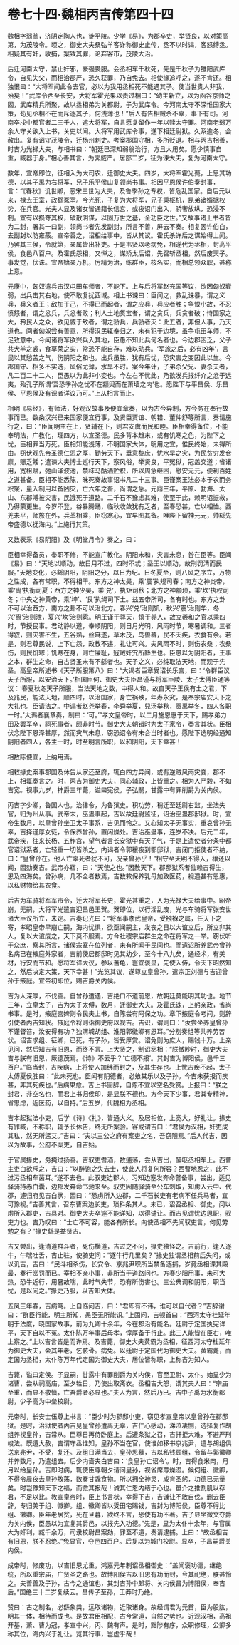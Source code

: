 # 卷七十四·魏相丙吉传第四十四

魏相字弱翁，济阴定陶人也，徙平陵。少学《易》，为郡卒史，举贤良，以对策高第，为茂陵令。顷之，御史大夫桑弘羊客诈称御史止传，丞不以时谒，客怒缚丞。相疑其有奸，收捕，案致其罪，论弃客市，茂陵大治。

后迁河南太守，禁止奸邪，豪强畏服。会丞相车千秋死，先是千秋子为雒阳武库令，自见失父，而相治郡严，恐久获罪，乃自免去。相使掾追呼之，遂不肯还。相独恨曰：“大将军闻此令去官，必以为我用丞相死不能遇其子。使当世贵人非我，殆矣！”武库令西至长安，大将军霍光果以责过相曰：“幼主新立，以为函谷京师之固，武库精兵所聚，故以丞相弟为关都尉，子为武库令。今河南太守不深惟国家大策，苟见丞相不在而斥逐其子，何浅薄也！”后人有告相贼杀不辜，事下有司。河南卒戍中都官者二三千人，遮大将军，自言愿复留作一年以赎太守罪。河南老弱万余人守关欲入上书，关吏以闻。大将军用武库令事，遂下相廷尉狱。久系逾冬，会赦出。复有诏守茂陵令，迁杨州刺史。考案郡国守相，多所贬退。相与丙吉相善，时吉为光禄大夫，与相书曰：“朝廷已深知弱翁治行，方且大用矣。愿少慎事自重，臧器于身。”相心善其言，为霁威严。居部二岁，征为谏大夫，复为河南太守。

数年，宣帝即位，征相入为大司农，迁御史大夫。四岁，大将军霍光薨，上思其功德，以其子禹为右将军，兄子乐平侯山复领尚书事。相因平恩侯许伯奏封事，言：“《春秋》讥世卿，恶宋三世为大夫，及鲁季孙之专权，皆危乱国家。自后元以来，禄去王室，政繇冢宰。今光死，子复为大将军，兄子秉枢机，昆弟诸婿据权势，在兵官。光夫人显及诸女皆通籍长信宫，或夜诏门出入，骄奢放纵，恐浸不制。宜有以损夺其权，破散阴谋，以固万世之基，全功臣之世。”又故事诸上书者皆为二封，署其一曰副，领尚书者先发副封，所言不善，屏去不奏。相复因许伯白，去副封以防雍蔽。宣帝善之，诏相给事中，皆从其议。霍氏杀许后之谋始得上闻。乃罢其三侯，令就第，亲属皆出补吏。于是韦贤以老病免，相遂代为丞相，封高平侯，食邑八百户。及霍氏怨相，又惮之，谋矫太后诏，先召斩丞相，然后废天子。事发觉，伏诛。宜帝始亲万机，厉精为治，练群臣，核名实，而相总领众职，甚称上意。

元康中，匈奴遣兵击汉屯田车师者，不能下。上与后将军赵充国等议，欲因匈奴衰弱，出兵击其右地，使不敢复扰西域。相上书谏曰：臣闻之，救乱诛暴，谓之义兵，兵义者王；敌加于己，不得已而起者，谓之应兵，兵应者胜；争恨小故，不忍愤怒者，谓之忿兵，兵忿者败；利人土地货宝者，谓之贪兵，兵贪者破；恃国家之大，矜民人之众，欲见威于敌者，谓之骄兵，兵骄者灭：此五者，非但人事，乃天道也。间者匈奴尝有善意，所得汉民辄奉归之，未有犯于边境，虽争屯田车师，不足致意中。今闻诸将军欲兴兵入其地，臣愚不知此兵何名者也。今边郡困乏，父子共犬羊之裘，食草莱之实，常恐不能自存，难以动兵。‘军旅之后，必有凶年’，言民以其愁苦之气，伤阴阳之和也。出兵虽胜，犹有后忧，恐灾害之变因此以生。今郡国守、相多不实选，风俗尤薄，水旱不时。案今年计，子弟杀父兄、妻杀夫者，凡二百二十二人，臣愚以为此非小变也。今左右不忧此，乃欲发兵报纤介之忿于远夷，殆孔子所谓‘吾恐季孙之忧不在颛臾而在萧墙之内’也。愿陛下与平昌侯、乐昌侯、平恩侯及有识者详议乃可。”上从相言而止。

相明《易经》，有师法，好观汉故事及便宜章奏，以为古今异制，方今务在奉行故事而已。数条汉兴已来国家便宜行事，及贤臣贾谊、朝错、董仲舒等所言，奏请施行之，曰：“臣闻明主在上，贤辅在下，则君安虞而民和睦。臣相幸得备位，不能奉明法，广教化，理四方，以宣圣德。民多背本趋末，或有饥寒之色，为陛下之忧，臣相罪当万死。臣相知能浅薄，不明国家大体，明用之宜，惟民终始，未得所由。窃伏观先帝圣德仁恩之厚，勤劳天下，垂意黎庶，忧水旱之灾，为民贫穷发仓廪，赈乏餧；遣谏大夫博士巡行天下，察风俗，举贤良，平冤狱，冠盖交道；省诸用，宽租赋，弛山泽波池，禁秣马酤酒贮积，所以周急继困，慰安元元，便利百姓之道甚备。臣相不能悉陈，昧死奏故事诏书凡二十三事。臣谨案王法必本于农而务积聚，量入制用以备凶灾，亡六年之畜，尚谓之急。元鼎三年，平原、勃海、太山、东郡溥被灾害，民饿死于道路。二千石不豫虑其难，使至于此，赖明诏振救，乃得蒙更生。今岁不登，谷暴腾踊，临秋收敛犹有乏者，至春恐甚，亡以相恤。西羌未平，师旅在外，兵革相乘，臣窃寒心，宜早图其备。唯陛下留神元元，帅繇先帝盛德以抚海内。”上施行其策。

又数表采《易阴阳》及《明堂月令》奏之，曰：

臣相幸得备员，奉职不修，不能宣广教化。阴阳未和，灾害未息，咎在臣等。臣闻《易》曰：“天地以顺动，故日月不过，四时不忒；圣王以顺动，故刑罚清而民服。”天地变化，必繇阴阳，阴阳之分，以日为纪。日冬夏至，则八风之序立，万物之性成，各有常职，不得相干。东方之神太昊，乘‘震’执规司春；南方之神炎帝，乘‘离’执衡司夏；西方之神少昊，乘‘兑’，执矩司秋；北方之神颛顼，乘‘坎’执权司冬；中央之神黄帝，乘‘坤’、‘艮’执绳司下土。兹五帝所司，各有时也。东方之卦不可以治西方，南方之卦不可以治北方。春兴‘兑’治则饥，秋兴‘震’治则华，冬兴‘离’治则泄，夏兴‘坎’治则雹。明王谨于尊天，慎于养人，故立羲和之官以乘四时，节授民事。君动静以道，奉顺阴阳，则日月光明，风雨时节，寒暑调和。三者得叙，则灾害不生，五谷熟，丝麻遂，草木茂，鸟兽蕃，民不夭疾，衣食有余。若是，则君尊民说，上下亡怨，政教不违，礼让可兴。夫风雨不时，则伤农桑；农桑伤，则民饥寒；饥寒在身，则亡廉耻，寇贼奸宄所繇生也。臣愚以为阴阳者，王事之本，群生之命，自古贤圣未有不繇者也。天子之义，必纯取法天地，而观于先圣。高皇帝所述书《天子所服第八》曰：“大谒者臣章受诏长乐宫，曰：‘令群臣议天子所服，以安治天下。’相国臣何、御史大夫臣昌谨与将军臣陵、太子太傅臣通等议：‘春夏秋冬天子所服，当法天地之数，中得人和。故自天子王侯有土之君，下及兆民，能法天地，顺四时，以治国家，身亡祸殃，年寿永究，是奉宗庙安天下之大礼也。臣请法之。中谒者赵尧举春，李舜举夏，兒汤举秋，贡禹举冬，四人各职一时。’大谒者襄章奏，制曰：‘可。’”孝文皇帝时，以二月施恩惠于天下，赐孝弟力田及罢军卒，祠死事者，颇非时节。御史大夫朝错时为太子家令，奏言其状。臣相伏念陛下恩泽甚厚，然而灾气未息，窃恐诏令有未合当时者也。愿陛下选明经通知阴阳者四人，各主一时，时至明言所职，以和阴阳，天下幸甚！

相数陈便宜，上纳用焉。

相敕掾史案事郡国及休告从家还至府，辄白四方异闻，或有逆贼风雨灾变，郡不上，相辄奏言之。时，丙吉为御史大夫，同心辅政，上皆重之。相为人严毅，不如吉宽。视事九岁，神爵三年薨，谥曰宪侯。子弘嗣，甘露中有罪削爵为关内侯。

丙吉字少卿，鲁国人也。治律令，为鲁狱史。积功劳，稍迁至廷尉右监。坐法失官，归为州从事。武帝末，巫蛊事起，吉以故廷尉监征，诏治巫蛊郡邸狱。时，宣帝生数月，以皇曾孙坐卫太子事系，吉见而怜之。又心知太子无事实，重哀曾孙无辜，吉择谨厚女徒，令保养曾孙，置闲燥处。吉治巫蛊事，连岁不决。后元二年，武帝疾，往来长杨、五柞宫，望气者言长安狱中有天子气，于是上遣使者分条中都官诏狱系者，亡轻重一切皆杀之。内谒者令郭穰夜到郡邸狱，吉闭门拒使者不纳，曰：“皇曾孙在。他人亡辜死者犹不可，况亲曾孙乎！”相守至天明不得入，穰还以闻，因劾奏吉。武帝亦寤，曰：“天使之也。”因赦天下。郡邸狱系者独赖吉得生，恩及四海矣。曾孙病，几不全者数焉，吉数敕保养乳母加致医药，视遇甚有恩惠，以私财物给其衣食。

后吉为车骑将军军市令，迁大将军长史，霍光甚重之，入为光禄大夫给事中。昭帝崩，无嗣，大将军光遣吉迎昌邑王贺。贺即位，以行淫乱废，光与车骑将军张安世诸大臣议所立，未定。吉奏记光曰：“将军事孝武皇帝，受襁褓之属，任天下之寄，孝昭皇帝早崩亡嗣，海内忧惧，欲亟闻嗣主，发丧之日以大谊立后，所立非其人，复以大谊废之，天下莫不服焉。方今社稷宗庙群生之命在将军之一举。窃伏听于众庶，察其所言，诸侯宗室在位列者，未有所闻于民间也。而遗诏所养武帝曾孙名病已在掖庭外家者，吉前使居郡邸时见其幼少，至今十八九矣，通经术，有美材，行安而节和。愿将军详大议，参以蓍龟，岂宜褒显，先使入侍，令天下昭然知之，然后决定大策，天下幸甚！”光览其议，遂尊立皇曾孙，遣宗正刘德与吉迎曾孙于掖庭。宣帝初即位，赐吉爵关内侯。

吉为人深厚，不伐善。自曾孙遭遇，吉绝口不道前恩，故朝廷莫能明其功也。地节三年，立皇太子，吉为太子太傅，数月，迁御史大夫。及霍氏诛，上躬亲政，省尚书事。是时，掖庭宫婢则令民夫上书，自陈尝有阿保之功。章下掖庭令考问，则辞引使者丙吉知状。掖庭令将则诣御史府以视吉。吉识，谓则曰：“汝尝坐养皇曾孙不谨督笞，汝安得有功？独渭城胡组、淮阳郭徵卿有恩耳。”分别奏组等共养劳苦状。诏吉求组、征卿，已死，有子孙，皆受厚赏。诏免则为庶人，赐钱十万。上亲见问，然后知吉有旧恩，而终不言。上大贤之，制诏丞相：“朕微眇时，御史大夫吉与朕有旧恩，厥德茂焉。《诗》不云乎？‘亡德不报’。其封吉为博阳侯，邑千三百户。”临当封，吉疾病，上将使人加绋而封之，及其生存也。上忧吉疾不起，太子太傅夏侯胜曰：“此未死也。臣闻有阴德者，必飨其乐以及子孙。今吉未获报而疾甚，非其死疾也。”后病果愈。吉上书固辞，自陈不宜以空名受赏。上报曰：“朕之封君，非空名也，而君上书归侯印，是显朕不德也。方今天下少事，君其专精神，省思虑，近医药，以自持。”后五岁，代魏相为丞相。

吉本起狱法小吏，后学《诗》《礼》，皆通大义。及居相位，上宽大，好礼让。掾史有罪臧，不称职，辄予长休告，终无所案验。客或谓吉曰：“君侯为汉相，奸吏成其私，然无所惩艾。”吉曰：“夫以三公之府有案吏之名，吾窃陋焉。”后人代吉，因以为故事，公府不案吏，自吉始。

于官属掾史，务掩过扬善。吉驭吏耆酒，数逋荡，尝从吉出，醉呕丞相车上。西曹主吏白欲斥之，吉曰：“以醉饱之失去士，使此人将复何所容？西曹地忍之，此不过污丞相车茵耳。”遂不去也。此驭吏边郡人，习知边塞发奔命警备事，尝出，适见驿骑持赤白囊，边郡发奔命书驰来至。驭吏因随驿骑至公车刺取，知虏入云中、代郡，遽归府见吉白状，因曰：“恐虏所入边郡，二千石长吏有老病不任兵马者，宜可豫视。”吉善其言，召东曹案边长吏，琐科条其人。未已，诏召丞相、御史，问以虏所入郡吏，吉具对。御史大夫卒遽不能详知，以得谴让。而吉见谓忧边思职，驭吏力也。吉乃叹曰：“士亡不可容，能各有所长。向使丞相不先闻驭吏言，何见劳勉之有？”掾史繇是益贤吉。

吉又尝出，逢清道群斗者，死伤横道，吉过之不问，掾史独怪之。吉前行，逢人逐牛，牛喘吐舌，吉止驻，使骑吏问：“逐牛行几里矣？”掾史独谓丞相前后失问，或以讥吉，吉曰：“民斗相杀伤，长安令、京兆尹职所当禁备逐捕，岁竟丞相课其殿最，奏行赏罚而已。宰相不亲小事，非所当于道路问也。方春少阳用事，未可大热，恐牛近行，用暑故喘，此时气失节，恐有所伤害也。三公典调和阴阳，职当忧，是以问之。”掾史乃服，以吉知大体。

五凤三年春，吉病笃。上自临问吉，曰：“君即有不讳，谁可以自代者？”吉辞谢曰：“群臣行能，明主所知，愚臣无所能识。”上固问，吉顿首曰：“西河太守杜延年明于法度，晓国家故事，前为九卿十余年，今在郡治有能名。廷尉于定国执宪详平，天下自以不冤。太仆陈万年事后母孝，惇厚备于行止。此三人能皆在臣右，唯上察之。”上以吉言皆是而许焉。及吉薨，御史大夫黄霸为丞相，征西河太守杜延年为御史大夫，会其年老，乞骸骨。病免。以廷尉于定国代为御史大夫。黄霸薨，而定国为丞相，太仆陈万年代定国为御史大夫，居位皆称职，上称吉为知人。

吉薨，谥曰定侯。子显嗣，甘露中有罪削爵为关内侯，官至卫尉、太仆。始显少为诸曹，尝从祠高庙，至夕牲日，乃使出取斋衣。丞相吉大怒，谓其夫人曰：“宗庙至重，而显不敬慎，亡吾爵者必显也。”夫人为言，然后乃已。吉中子禹为水衡都尉，少子高为中垒校尉。

元帝时，长安士伍尊上书言：“臣少时为郡邸小吏，窃见孝宣皇帝以皇曾孙在郡邸狱。是时，治狱使者丙吉见皇曾孙遭离无辜，吉仁心感动，涕泣凄恻，选择复作胡组养视皇孙，吉常从。臣尊日再侍卧庭上。后遭条狱之召，吉扞拒大难，不避严刑峻法。既遭大赦，吉谓守丞谁知，皇孙不当在官，使谁如移书京兆尹，遣与胡组俱送京兆尹，不受，复还。及组日满当去，皇孙思慕，吉以私钱顾组，令留与郭徽卿并养数月，乃遣组去。后少内啬夫白吉曰：‘食皇孙亡诏令’。时，吉得食米肉，月月以给皇孙。吉即时病，辄使臣尊朝夕请问皇孙，视省席蓐燥湿。候伺组、徽卿，不得令晨夜去皇孙敖荡，数奏甘毳食物。所以拥全神灵，成育圣躬，功德已无量矣。时岂豫知天下之福，而徼其报哉！诚其仁恩内结于心也。虽介之推割肌以存君，不足以比。教宣皇帝时，臣上书言状，幸得下吉，吉谦让不敢自伐，删去臣辞，专归美于组、徽卿。组、徽卿皆以受田宅赐钱，吉封为博阳侯，臣尊不得比组、徽卿。臣年老居贫，死在旦暮，欲终不言，恐使有功不著。吉子显坐微文夺爵为关内侯，臣愚以为宜复其爵邑，以报先入功德。”先是，显为太仆十余年，与官属大为奸利，臧千余万，司隶校尉昌案劾，罪至不道，奏请逮捕。上曰：“故丞相吉有旧恩，朕不忍绝。”免显官，夺邑四百户。后复以为城门校尉。显卒，子昌嗣爵关内侯。

成帝时，修废功，以吉旧恩尤重，鸿嘉元年制诏丞相御史：“盖闻褒功德，继绝统，所以重宗庙，广贤圣之路也。故博阳侯吉以旧恩有功而封，今其祀绝，朕甚怜之。夫善善及子孙，古今之通谊也，其封吉孙中郎将、关内侯昌为博阳侯，奉吉后。”国绝三十二岁复续云。昌传子至孙，王莽时乃绝。

赞曰：古之制名，必繇象类，远取诸物，近取诸身。故经谓君为元首，臣为股肱，明其一体，相待而成也。是故君臣相配，古今常道，自然之势也。近观汉相，高祖开基，萧、曹为冠，孝宣中兴，丙、魏有声。是时，黜陟有序，众职修理，公卿多称其位，海内兴于礼让。览其行事，岂虚乎哉！
